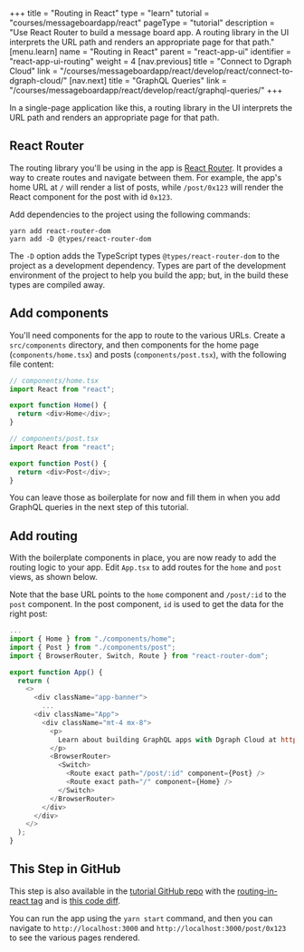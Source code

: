 +++
title = "Routing in React"
type = "learn"
tutorial = "courses/messageboardapp/react"
pageType = "tutorial"
description = "Use React Router to build a message board app. A routing library in the UI interprets the URL path and renders an appropriate page for that path."
[menu.learn]
  name = "Routing in React"
  parent = "react-app-ui"
  identifier = "react-app-ui-routing"
  weight = 4
[nav.previous]
title = "Connect to Dgraph Cloud"
link = "/courses/messageboardapp/react/develop/react/connect-to-dgraph-cloud/"
[nav.next]
title = "GraphQL Queries"
link = "/courses/messageboardapp/react/develop/react/graphql-queries/"
+++

In a single-page application like this, a routing library in the UI interprets
the URL path and renders an appropriate page for that path.

## React Router

The routing library you'll be using in the app is
[React Router](https://reactrouter.com/web/guides/quick-start). It provides a
way to create routes and navigate between them. For example, the app's home URL
at `/` will render a list of posts, while `/post/0x123` will render the React
component for the post with id `0x123`.

Add dependencies to the project using the following commands:

```
yarn add react-router-dom
yarn add -D @types/react-router-dom
```

The `-D` option adds the TypeScript types `@types/react-router-dom` to the
project as a development dependency. Types are part of the development
environment of the project to help you build the app; but, in the build these
types are compiled away.

## Add components

You'll need components for the app to route to the various URLs. Create a
`src/components` directory, and then components for the home page
(`components/home.tsx`) and posts (`components/post.tsx`), with the following
file content:

```js
// components/home.tsx
import React from "react";

export function Home() {
  return <div>Home</div>;
}
```

```js
// components/post.tsx
import React from "react";

export function Post() {
  return <div>Post</div>;
}
```

You can leave those as boilerplate for now and fill them in when you add GraphQL
queries in the next step of this tutorial.

## Add routing

With the boilerplate components in place, you are now ready to add the routing
logic to your app. Edit `App.tsx` to add routes for the `home` and `post` views,
as shown below.

Note that the base URL points to the `home` component and `/post/:id` to the `post`
component. In the post component, `id` is used to get the data for the right post:

```js
...
import { Home } from "./components/home";
import { Post } from "./components/post";
import { BrowserRouter, Switch, Route } from "react-router-dom";

export function App() {
  return (
    <>
      <div className="app-banner">
        ...
      <div className="App">
        <div className="mt-4 mx-8">
          <p>
            Learn about building GraphQL apps with Dgraph Cloud at https://dgraph.io/learn
          </p>
          <BrowserRouter>
            <Switch>
              <Route exact path="/post/:id" component={Post} />
              <Route exact path="/" component={Home} />
            </Switch>
          </BrowserRouter>
        </div>
      </div>
    </>
  );
}
```

## This Step in GitHub

This step is also available in the
[tutorial GitHub repo](https://github.com/dgraph-io/discuss-tutorial)
with the [routing-in-react tag](https://github.com/dgraph-io/discuss-tutorial/releases/tag/routing-in-react)
and is [this code diff](https://github.com/dgraph-io/discuss-tutorial/commit/8d488e8c9bbccaa96c88fc49860021c493f1afca).

You can run the app using the `yarn start` command, and then you can navigate to
 `http://localhost:3000` and `http://localhost:3000/post/0x123` to see the
various pages rendered.
